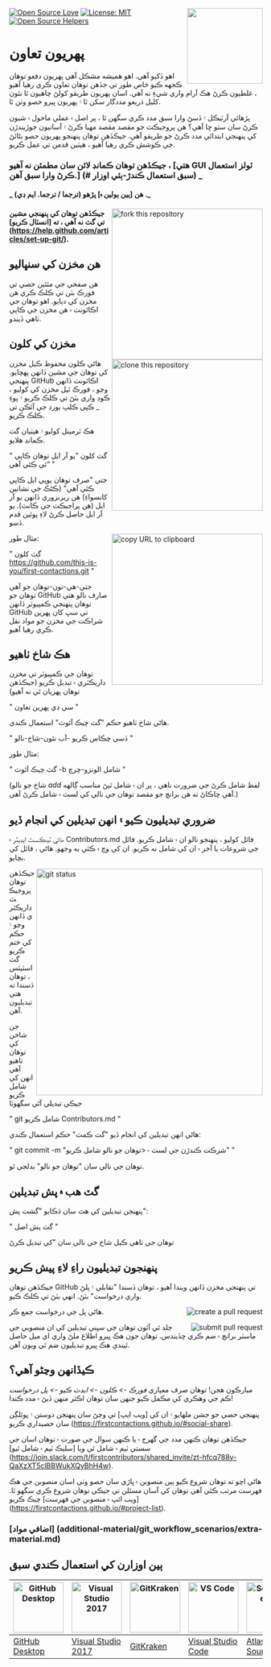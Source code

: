 [![Open Source Love](https://firstcontributions.github.io/open-source-badges/badges/open-source-v1/open-source.svg)](https://github.com/firstcontributions/open-source-badges)
[<img align="right" width="150" src="assets/join-slack-team.png">](https://join.slack.com/t/firstcontributors/shared_invite/zt-hfcq788y-QaXzXT5clBBWukXQyBhH4w)
[![License: MIT](https://img.shields.io/badge/License-MIT-green.svg)](https://opensource.org/licenses/MIT)
[![Open Source Helpers](https://www.codetriage.com/roshanjossey/first-contributions/badges/users.svg)](https://www.codetriage.com/roshanjossey/first-contributions)

# پهريون تعاون

اهو ڏکيو آهي. اهو هميشه مشڪل آهي پهريون دفعو توهان ڪجهه ڪيو خاص طور تي جڏهن توهان تعاون ڪري رهيا آهيو ، غلطيون ڪرڻ هڪ آرام واري شيءِ نه آهي. اسان پهريون طريقو کولڻ چاهيون ٿا نئون کليل ذريعو مددگار سکن ٿا ۽ پهريون ڀيرو حصو وٺن ٿا.

پڙهائي آرٽيڪل ۽ ڏسڻ وارا سبق مدد ڪري سگھن ٿا ، پر اصل ۾ عملي ماحول ۾ شيون ڪرڻ سان سٺو ڇا آهي؟ ھن پروجيڪٽ جو مقصد مقصد مهيا ڪرڻ ۽ آسانيون جوڙيندڙن کي پنھنجي ابتدائي مدد ڪرڻ جو طريقو آھي. جيڪڏھن توھان پنھنجو پھريون حصو بڻائڻ جي ڪوشش ڪري رھيا آھيو ، ھيٺين قدمن تي عمل ڪريو.

### جيڪڏهن توهان ڪمانڊ لائن سان مطمئن نه آهيو ، [هتي GUI ٽولز استعمال ڪرڻ وارا سبق آهن.] (# سبق استعمال ڪندڙ-ٻئي اوزار) _


#### _ ھن [ٻين ٻولين ۾] پڙھو (ترجما / ترجما. ايم ڊي) ._

<img align="right" width="300" src="https://firstcontributions.github.io/assets/Readme/fork.png" alt="fork this repository" />

#### جيڪڏهن توهان کي پنهنجي مشين تي گٽ نه آهي ، ته [انسٽال ڪريو] (https://help.github.com/articles/set-up-git/).

## هن مخزن کي سنڀاليو

هن صفحي جي مٿئين حصي تي فورڪ بٽن تي ڪلڪ ڪري هن مخزن کي دٻايو.
اهو توهان جي اڪائونٽ ۾ هن مخزن جي ڪاپي ٺاهي ڏيندو.

## مخزن کي کلون

<img align="right" width="300" src="https://firstcontributions.github.io/assets/Readme/clone.png" alt="clone this repository" />

هاڻي ڪلون محفوظ ڪيل مخزن کي توهان جي مشين ڏانهن پهچايو. پنھنجي GitHub اڪائونٽ ڏانھن وڃو ، فورڪ ٿيل مخزن کي کوليو ، ڪوڊ واري بٽڻ تي ڪلڪ ڪريو ۽ پوءِ _ ڪپي ڪلپ بورڊ جي آئڪن تي ڪلڪ ڪريو.

هڪ ٽرمينل کوليو ۽ هيٺيان گٽ ڪمانڊ هلايو.

"
گٽ کلون ”يو آر ايل توهان ڪاپي ئي ڪئي آهي“
"

جتي "صرف توهان يوپي ايل ڪاپي ڪئي آهي" (ڪڻڪ جي نشانين کانسواءِ) هن ريزنزوري ڏانهن يو آر ايل (هن پراجيڪٽ جي ڪانٽ). يو آر ايل حاصل ڪرڻ لاءِ پوئين قدم ڏسو.

<img align="right" width="300" src="https://firstcontributions.github.io/assets/Readme/copy-to-clipboard.png" alt="copy URL to clipboard" />

مثال طور:

"
گٽ کلون https://github.com/this-is-you/first-contactions.git
"

جتي-هي-تون-توهان جو آهي توهان جو GitHub صارف نالو هتي توهان پنهنجي ڪمپيوٽر ڏانهن GitHub تي سڀ کان پهرين شراڪت جي مخزن جو مواد نقل ڪري رهيا آهيو.

## هڪ شاخ ٺاهيو

توهان جي ڪمپيوٽر تي مخزن ڊاريڪٽري ۾ تبديل ڪريو (جيڪڏهن توهان پهريان ئي نه آهيو)

"
سي ڊي پهرين تعاون
"

ھاڻي شاخ ٺاھيو حڪم "گٽ چيڪ آئوٽ" استعمال ڪندي.

"
ڏسي چڪاس ڪريو -آب نئون-شاخ-نالو
"

مثال طور:

"
گٽ چيڪ آئوٽ -b شامل الونزو-چرچ
"

(شاخ جو نالو _add_ لفظ شامل ڪرڻ جي ضرورت ناهي ، پر ان ۾ شامل ٿيڻ مناسب ڳالهه آهي ڇاڪاڻ ته هن برانچ جو مقصد توهان جي نالي کي لسٽ ۾ شامل ڪرڻ آهي.)

## ضروري تبديليون ڪيو ۽ انهن تبديلين کي انجام ڏيو

ھاڻي ٽيڪسٽ ايڊيٽر ۾ Contributors.md فائل کوليو ، پنھنجو نالو ان ۾ شامل ڪريو. فائل جي شروعات يا آخر ۾ ان کي شامل نه ڪريو. ان کي وچ ۾ ڪٿي به وجھو. ھاڻي ، فائل کي بچايو.

<img align="right" width="450" src="assets/git-status.png" alt="git status" />

جيڪڏهن توهان پروجيڪٽ ڊاريڪٽري ڏانهن وڃو ۽ حڪم کي ختم ڪريو گٽ اسٽيٽس ، توهان ڏسندا ته هتي تبديليون آهن.

جن شاخن کي توھان ٺاھيو آھي انھن کي شامل ڪريو جيڪي تبديلي آڻي سگھوٿا

"
git شامل ڪريو Contributors.md
"

ھاڻي انھن تبديلين کي انجام ڏيو "گٽ ڪمٽ" حڪم استعمال ڪندي:

"
git commit -m "شرڪت ڪندڙن جي لسٽ ۾ <توھان جو نالو شامل ڪريو"
"

توهان جي نالي سان "توهان جو نالو" بدلجي ٿو.

## گٽ هب ۾ پش تبديلين

پنھنجن تبديلين کي ھٿ سان ڌڪايو "گشت پش":

"
گٽ پش اصل <add-your-branch-name>
"

توهان جي ٺاهي ڪيل شاخ جي نالي سان <add-your-branch-name> "کي تبديل ڪرڻ

## پنھنجون تبديليون راءِ لاءِ پيش ڪريو

جيڪڏهن توهان GitHub تي پنهنجي مخزن ڏانهن ويندا آهيو ، توهان ڏسندا "تقابلي ۽ پلڻ واري درخواست" بٽڻ. انهي بٽڻ تي ڪلڪ ڪيو.

<img style="float: right;" src="assets/compare-and-pull.png" alt="create a pull request" />

هاڻي پل جي درخواست جمع ڪر.

<img style="float: right;" src="assets/submit-pull-request.png" alt="submit pull request" />

جلد ئي آئون توهان جي سڀني تبديلين کي ان منصوبي جي ماسٽر برانچ ۾ ضم ڪري ڇڏيندس. توهان جون هڪ ڀيرو اطلاع ملڻ واري اي ميل حاصل ٿيندي هڪ ڀيرو تبديليون ضم ٿي ويون آهن.

## ڪيڏانهن وڃڻو آهي؟

مبارڪون هجن! توهان صرف معياري _فورڪ -> ڪلون -> ايڊٽ ڪيو -> پل درخواست_ ڪم جي وهڪري کي مڪمل ڪيو جنهن سان توهان اڪثر منهن ڏيڻ ۾ مدد ڪندا!

پنهنجي حصي جو جشن ملهايو ۽ ان کي [ويب ايپ] تي وڃڻ سان پنهنجن دوستن ۽ پوئلڳن سان حصيداري ڪريو (https://firstcontactions.github.io/#social-share).

جيڪڏهن توهان ڪنهن مدد جي گهرج ۾ يا ڪنهن سوال جي صورت ۾ توهان اسان جي سستي ٽيم ۾ شامل ٿي ويا [سليڪ ٽيم ۾ شامل ٿيو] (https://join.slack.com/t/firstcontributors/shared_invite/zt-hfcq788y-QaXzXT5clBBWukXQyBhH4w).

هاڻي اچو ته توهان شروع ڪيو ٻين منصوبن ۾ ڀاڙي سان حصو وٺي اسان منصوبن جي هڪ فهرست مرتب ڪئي آهي توهان کي آسان مسئلن تي جيڪي توهان شروع ڪري سگهو ٿا. [ويب ائپ ۾ منصوبن جي فهرست] چيڪ ڪريو (https://firstcontactions.github.io/#project-list).

### [اضافي مواد] (additional-material/git_workflow_scenarios/extra-material.md)

## ٻين اوزارن کي استعمال ڪندي سبق

| <a href="gui-tool-tutorials/github-desktop-tutorial.md"><img alt="GitHub Desktop" src="https://desktop.github.com/images/desktop-icon.svg" width="100"></a> | <a href="gui-tool-tutorials/github-windows-vs2017-tutorial.md"><img alt="Visual Studio 2017" src="https://upload.wikimedia.org/wikipedia/commons/c/cd/Visual_Studio_2017_Logo.svg" width="100"></a> | <a href="gui-tool-tutorials/gitkraken-tutorial.md"><img alt="GitKraken" src="./assets/gk-icon.png" width="100"></a> | <a href="gui-tool-tutorials/github-windows-vs-code-tutorial.md"><img alt="VS Code" src="https://upload.wikimedia.org/wikipedia/commons/2/2d/Visual_Studio_Code_1.18_icon.svg" width=100></a> | <a href="gui-tool-tutorials/sourcetree-macos-tutorial.md"><img alt="Sourcetree App" src="https://wac-cdn.atlassian.com/dam/jcr:81b15cde-be2e-4f4a-8af7-9436f4a1b431/Sourcetree-icon-blue.svg" width=100></a> | <a href="gui-tool-tutorials/github-windows-intellij-tutorial.md"><img alt="IntelliJ IDEA" src="https://upload.wikimedia.org/wikipedia/commons/d/d5/IntelliJ_IDEA_Logo.svg" width=100></a> |
| ----------------------------------------------------------------------------------------------------------------------------------------------------------- | --------------------------------------------------------------------------------------------------------------------------------------------------------------------------------------------------- | ------------------------------------------------------------------------------------------------------------------- | -------------------------------------------------------------------------------------------------------------------------------------------------------------------------------------------- | ------------------------------------------------------------------------------------------------------------------------------------------------------------------------------------------------------------ | ----------------------------------------------------------------------------------------------------------------------------------------------------------------------------------------- |
| [GitHub Desktop](gui-tool-tutorials/github-desktop-tutorial.md)                                                                                             | [Visual Studio 2017](gui-tool-tutorials/github-windows-vs2017-tutorial.md)                                                                                                                          | [GitKraken](gui-tool-tutorials/gitkraken-tutorial.md)                                                               | [Visual Studio Code](gui-tool-tutorials/github-windows-vs-code-tutorial.md)                                                                                                                  | [Atlassian Sourcetree](gui-tool-tutorials/sourcetree-macos-tutorial.md)                                                                                                                                      | [IntelliJ IDEA](gui-tool-tutorials/github-windows-intellij-tutorial.md)                                                                                                                   |